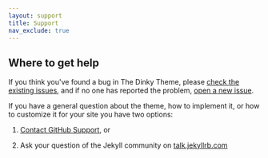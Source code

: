 ```yaml
---
layout: support
title: Support
nav_exclude: true
---
```

## Where to get help

If you think you've found a bug in The Dinky Theme, please [check the existing issues](https://github.com/pages-themes/dinky/issues), and if no one has reported the problem, [open a new issue](https://github.com/pages-themes/dinky/issues/new).

If you have a general question about the theme, how to implement it, or how to customize it for your site  you have two options:

1. [Contact GitHub Support](https://github.com/contact?form%5Bsubject%5D=GitHub%20Pages%20theme%20pages-themes/dinky), or

2. Ask your question of the Jekyll community on [talk.jekyllrb.com](https://talk.jekyllrb.com/)
